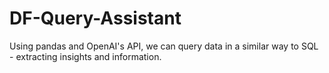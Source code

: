 # DF-Query-Assistant
Using pandas and OpenAI's API, we can query data in a similar way to SQL - extracting insights and information.
